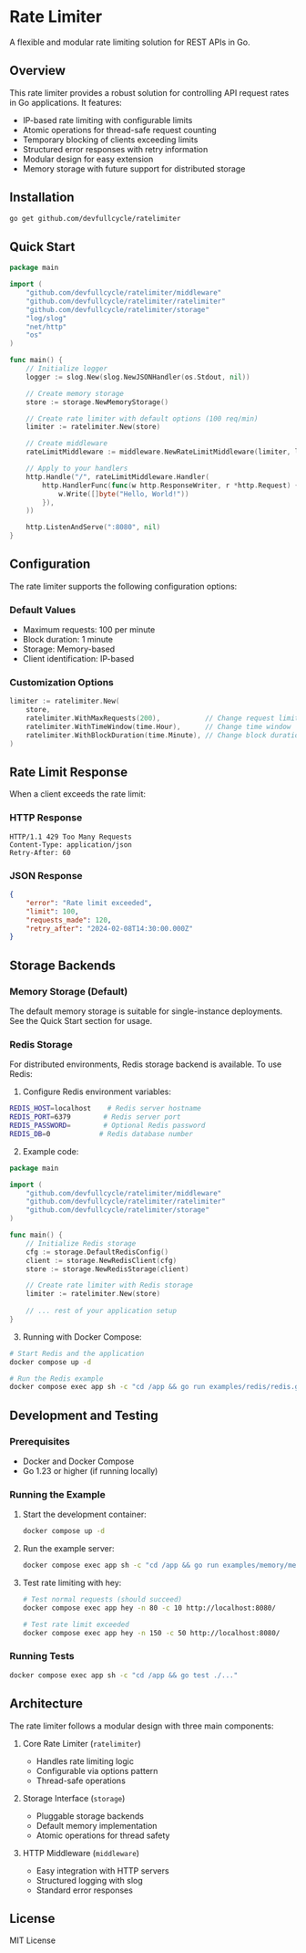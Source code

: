 # Rate Limiter

A flexible and modular rate limiting solution for REST APIs in Go.

## Overview

This rate limiter provides a robust solution for controlling API request rates in Go applications. It features:

- IP-based rate limiting with configurable limits
- Atomic operations for thread-safe request counting
- Temporary blocking of clients exceeding limits
- Structured error responses with retry information
- Modular design for easy extension
- Memory storage with future support for distributed storage

## Installation

```bash
go get github.com/devfullcycle/ratelimiter
```

## Quick Start

```go
package main

import (
    "github.com/devfullcycle/ratelimiter/middleware"
    "github.com/devfullcycle/ratelimiter/ratelimiter"
    "github.com/devfullcycle/ratelimiter/storage"
    "log/slog"
    "net/http"
    "os"
)

func main() {
    // Initialize logger
    logger := slog.New(slog.NewJSONHandler(os.Stdout, nil))

    // Create memory storage
    store := storage.NewMemoryStorage()

    // Create rate limiter with default options (100 req/min)
    limiter := ratelimiter.New(store)

    // Create middleware
    rateLimitMiddleware := middleware.NewRateLimitMiddleware(limiter, logger)

    // Apply to your handlers
    http.Handle("/", rateLimitMiddleware.Handler(
        http.HandlerFunc(func(w http.ResponseWriter, r *http.Request) {
            w.Write([]byte("Hello, World!"))
        }),
    ))

    http.ListenAndServe(":8080", nil)
}
```

## Configuration

The rate limiter supports the following configuration options:

### Default Values
- Maximum requests: 100 per minute
- Block duration: 1 minute
- Storage: Memory-based
- Client identification: IP-based

### Customization Options
```go
limiter := ratelimiter.New(
    store,
    ratelimiter.WithMaxRequests(200),           // Change request limit
    ratelimiter.WithTimeWindow(time.Hour),      // Change time window
    ratelimiter.WithBlockDuration(time.Minute), // Change block duration
)
```

## Rate Limit Response

When a client exceeds the rate limit:

### HTTP Response
```
HTTP/1.1 429 Too Many Requests
Content-Type: application/json
Retry-After: 60
```

### JSON Response
```json
{
    "error": "Rate limit exceeded",
    "limit": 100,
    "requests_made": 120,
    "retry_after": "2024-02-08T14:30:00.000Z"
}
```

## Storage Backends

### Memory Storage (Default)
The default memory storage is suitable for single-instance deployments. See the Quick Start section for usage.

### Redis Storage
For distributed environments, Redis storage backend is available. To use Redis:

1. Configure Redis environment variables:
```bash
REDIS_HOST=localhost    # Redis server hostname
REDIS_PORT=6379        # Redis server port
REDIS_PASSWORD=        # Optional Redis password
REDIS_DB=0            # Redis database number
```

2. Example code:
```go
package main

import (
    "github.com/devfullcycle/ratelimiter/middleware"
    "github.com/devfullcycle/ratelimiter/ratelimiter"
    "github.com/devfullcycle/ratelimiter/storage"
)

func main() {
    // Initialize Redis storage
    cfg := storage.DefaultRedisConfig()
    client := storage.NewRedisClient(cfg)
    store := storage.NewRedisStorage(client)

    // Create rate limiter with Redis storage
    limiter := ratelimiter.New(store)
    
    // ... rest of your application setup
}
```

3. Running with Docker Compose:
```bash
# Start Redis and the application
docker compose up -d

# Run the Redis example
docker compose exec app sh -c "cd /app && go run examples/redis/redis.go"
```

## Development and Testing

### Prerequisites
- Docker and Docker Compose
- Go 1.23 or higher (if running locally)

### Running the Example

1. Start the development container:
   ```bash
   docker compose up -d
   ```

2. Run the example server:
   ```bash
   docker compose exec app sh -c "cd /app && go run examples/memory/memory.go"
   ```

3. Test rate limiting with hey:
   ```bash
   # Test normal requests (should succeed)
   docker compose exec app hey -n 80 -c 10 http://localhost:8080/

   # Test rate limit exceeded
   docker compose exec app hey -n 150 -c 50 http://localhost:8080/
   ```

### Running Tests
```bash
docker compose exec app sh -c "cd /app && go test ./..."
```

## Architecture

The rate limiter follows a modular design with three main components:

1. Core Rate Limiter (`ratelimiter`)
   - Handles rate limiting logic
   - Configurable via options pattern
   - Thread-safe operations

2. Storage Interface (`storage`)
   - Pluggable storage backends
   - Default memory implementation
   - Atomic operations for thread safety

3. HTTP Middleware (`middleware`)
   - Easy integration with HTTP servers
   - Structured logging with slog
   - Standard error responses

## License

MIT License

